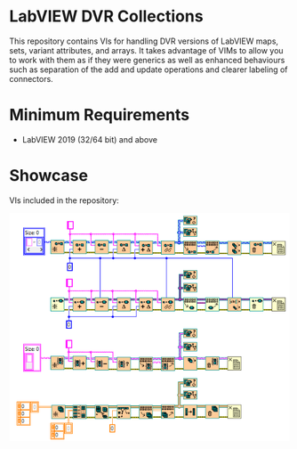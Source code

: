# LabVIEW DVR Collections

This repository contains VIs for handling DVR versions of LabVIEW maps, sets, variant attributes, and arrays. It takes advantage of VIMs to allow you to work with them as if they were generics as well as enhanced behaviours such as separation of the add and update operations and clearer labeling of connectors.

# Minimum Requirements
* LabVIEW 2019 (32/64 bit) and above

# Showcase
VIs included in the repository:

![Showcase](./assets/images/showcase.png)